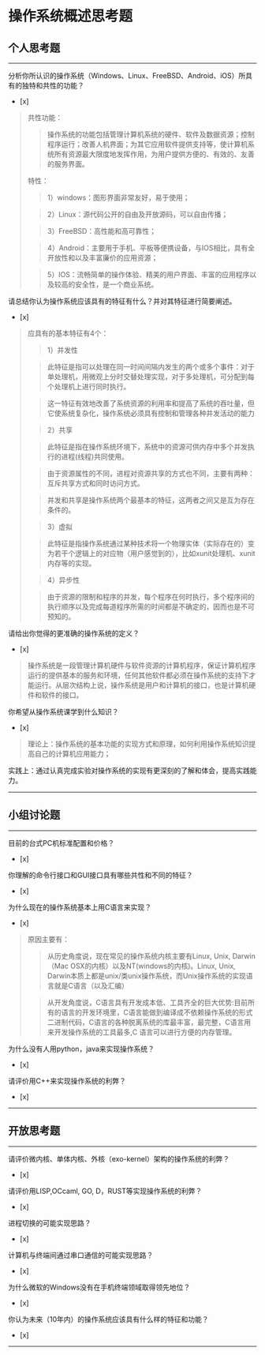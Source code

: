 # 操作系统概述思考题

## 个人思考题

---

分析你所认识的操作系统（Windows、Linux、FreeBSD、Android、iOS）所具有的独特和共性的功能？
- [x]  

>  
>共性功能：
>>操作系统的功能包括管理计算机系统的硬件、软件及数据资源；控制程序运行；改善人机界面；为其它应用软件提供支持等，使计算机系统所有资源最大限度地发挥作用，为用户提供方便的、有效的、友善的服务界面。
>
>特性：
 >> 1）windows：图形界面非常友好，易于使用；
 >
  >>2）Linux：源代码公开的自由及开放源码，可以自由传播；
  >
  >>3）FreeBSD：高性能和高可靠性；
  >
  >>4）Android：主要用于手机、平板等便携设备，与IOS相比，具有全开放性和以及丰富廉价的应用资源；
  >
  >>5）IOS：流畅简单的操作体验、精美的用户界面、丰富的应用程序以及较高的安全性，是一个商业系统。
  

请总结你认为操作系统应该具有的特征有什么？并对其特征进行简要阐述。
- [x]  

>   应具有的基本特征有4个：
  >>1）并发性
  >
   >>此特征是指可以处理在同一时间间隔内发生的两个或多个事件：对于单处理机，用微观上分时交替处理实现，对于多处理机，可分配到每个处理机上进行同时执行。
   >
   >>这一特征有效地改善了系统资源的利用率和提高了系统的吞吐量，但它使系统复杂化，操作系统必须具有控制和管理各种并发活动的能力
   >
  >>2）共享 
  >
   >>此特征是指在操作系统环境下，系统中的资源可供内存中多个并发执行的进程(线程)共同使用。
   >
   >>由于资源属性的不同，进程对资源共享的方式也不同，主要有两种：互斥共享方式和同时访问方式。
   >
   >>并发和共享是操作系统两个最基本的特征，这两者之间又是互为存在条件的。
   >
  >>3）虚拟
  >
   >>此特征是指操作系统通过某种技术将一个物理实体（实际存在的）变为若干个逻辑上的对应物（用户感觉到的），比如xunit处理机、xunit内存等的实现。
   >
  >>4）异步性
  >
  >>由于资源的限制和程序的并发，每个程序在何时执行，多个程序间的执行顺序以及完成每道程序所需的时间都是不确定的，因而也是不可预知的。

请给出你觉得的更准确的操作系统的定义？
- [x]  

> 操作系统是一段管理计算机硬件与软件资源的计算机程序，保证计算机程序运行的提供基本的服务和环境，任何其他软件都必须在操作系统的支持下才能运行。从层次结构上说，操作系统是用户和计算机的接口，也是计算机硬件和软件的接口。

你希望从操作系统课学到什么知识？
- [x]  

> 理论上：操作系统的基本功能的实现方式和原理，如何利用操作系统知识提高自己的计算机应用能力；
>
  实践上：通过认真完成实验对操作系统的实现有更深刻的了解和体会，提高实践能力。

---

## 小组讨论题

---

目前的台式PC机标准配置和价格？
- [x]  

> 


你理解的命令行接口和GUI接口具有哪些共性和不同的特征？
- [x]  

> 

为什么现在的操作系统基本上用C语言来实现？
- [x]  

>  原因主要有：
>
>>从历史角度说，现在常见的操作系统内核主要有Linux, Unix, Darwin（Mac OSX的内核）以及NT(windows的内核)。Linux, Unix, Darwin本质上都是unix/类unix操作系统，而Unix操作系统的实现语言就是C语言（以及汇编）
>
>>从开发角度说，C语言具有开发成本低、工具齐全的巨大优势:目前所有的语言的开发环境里，C语言能做到编译成不依赖操作系统的形式二进制代码，C语言的各种脱离系统的库最丰富，最完整，C语言用来开发操作系统的工具最多,C 语言可以进行方便的内存管理。

为什么没有人用python，java来实现操作系统？
- [x]  

>  

请评价用C++来实现操作系统的利弊？
- [x]  

>  

---

## 开放思考题

---

请评价微内核、单体内核、外核（exo-kernel）架构的操作系统的利弊？
- [x]  

>  

请评价用LISP,OCcaml, GO, D，RUST等实现操作系统的利弊？
- [x]  

>  

进程切换的可能实现思路？
- [x]  

>  

计算机与终端间通过串口通信的可能实现思路？
- [x]  

>  

为什么微软的Windows没有在手机终端领域取得领先地位？
- [x]  

>  

你认为未来（10年内）的操作系统应该具有什么样的特征和功能？
- [x]  

>  

---
